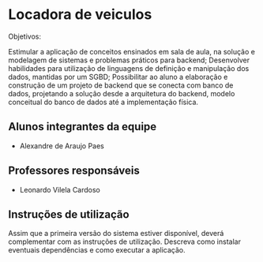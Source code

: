# Locadora de veiculos
Objetivos:

Estimular a aplicação de conceitos ensinados em sala de aula, na solução e modelagem de sistemas e problemas práticos para backend;
Desenvolver habilidades para utilização de linguagens de definição e manipulação dos dados, mantidas por um SGBD;
Possibilitar ao aluno a elaboração e construção de um projeto de backend que se conecta com banco de dados, projetando a solução desde a arquitetura do backend, modelo conceitual do banco de dados até a implementação física.

## Alunos integrantes da equipe

* Alexandre de Araujo Paes


## Professores responsáveis

* Leonardo Vilela Cardoso

## Instruções de utilização

Assim que a primeira versão do sistema estiver disponível, deverá complementar com as instruções de utilização. Descreva como instalar eventuais dependências e como executar a aplicação.
